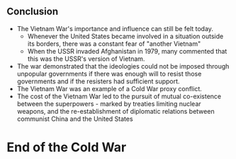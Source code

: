 ## Conclusion


- The Vietnam War's importance and influence can still be felt today.
    * Whenever the United States became involved in a situation outside its borders, there was a constant fear of "another Vietnam"
    * When the USSR invaded Afghanistan in 1979, many commented that this was the USSR's version of Vietnam.
- The war demonstrated that the ideologies could not be imposed through unpopular governments if there was enough will to resist those governments and if the resisters had sufficient support.
- The Vietnam War was an example of a Cold War proxy conflict.
- The cost of the Vietnam War led to the pursuit of mutual co-existence between the superpowers - marked by treaties limiting nuclear weapons, and the re-establishment of diplomatic relations between communist China and the United States
# End of the Cold War

